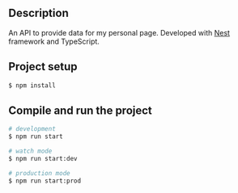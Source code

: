 ## Description

An API to provide data for my personal page. Developed with [Nest](https://github.com/nestjs/nest) framework and TypeScript.

## Project setup

```bash
$ npm install
```

## Compile and run the project

```bash
# development
$ npm run start

# watch mode
$ npm run start:dev

# production mode
$ npm run start:prod
```
